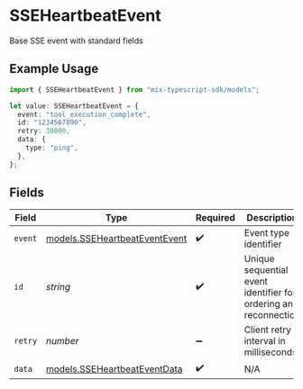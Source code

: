 # SSEHeartbeatEvent

Base SSE event with standard fields

## Example Usage

```typescript
import { SSEHeartbeatEvent } from "mix-typescript-sdk/models";

let value: SSEHeartbeatEvent = {
  event: "tool_execution_complete",
  id: "1234567890",
  retry: 30000,
  data: {
    type: "ping",
  },
};
```

## Fields

| Field                                                                | Type                                                                 | Required                                                             | Description                                                          | Example                                                              |
| -------------------------------------------------------------------- | -------------------------------------------------------------------- | -------------------------------------------------------------------- | -------------------------------------------------------------------- | -------------------------------------------------------------------- |
| `event`                                                              | [models.SSEHeartbeatEventEvent](../models/sseheartbeateventevent.md) | :heavy_check_mark:                                                   | Event type identifier                                                |                                                                      |
| `id`                                                                 | *string*                                                             | :heavy_check_mark:                                                   | Unique sequential event identifier for ordering and reconnection     | 1234567890                                                           |
| `retry`                                                              | *number*                                                             | :heavy_minus_sign:                                                   | Client retry interval in milliseconds                                | 30000                                                                |
| `data`                                                               | [models.SSEHeartbeatEventData](../models/sseheartbeateventdata.md)   | :heavy_check_mark:                                                   | N/A                                                                  |                                                                      |